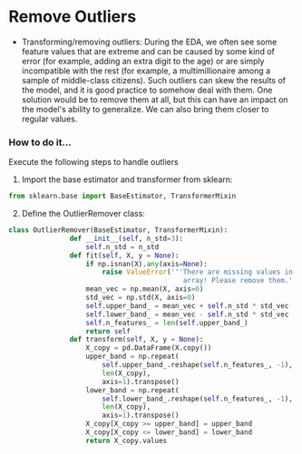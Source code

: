 # Remove Outliers

- Transforming/removing outliers: During the EDA, we often see some feature values that are extreme and can be caused by some kind of error (for example, adding an extra digit to the age) or are simply incompatible with the rest (for example, a multimillionaire among a sample of middle-class citizens). Such outliers can skew the results of the model, and it is good practice to somehow deal with them. One solution would be to remove them at all, but this can have an impact on the model's ability to generalize. We can also bring them closer to regular values.

### How to do it...
Execute the following steps to handle outliers

1. Import the base estimator and transformer from sklearn:


```python
from sklearn.base import BaseEstimator, TransformerMixin
```

2. Define the OutlierRemover class:


```python
class OutlierRemover(BaseEstimator, TransformerMixin):
               def __init__(self, n_std=3):
                   self.n_std = n_std
               def fit(self, X, y = None):
                   if np.isnan(X).any(axis=None):
                       raise ValueError('''There are missing values in the
                                           array! Please remove them.''')
                   mean_vec = np.mean(X, axis=0)
                   std_vec = np.std(X, axis=0)
                   self.upper_band_ = mean_vec + self.n_std * std_vec
                   self.lower_band_ = mean_vec - self.n_std * std_vec
                   self.n_features_ = len(self.upper_band_)
                   return self
               def transform(self, X, y = None):
                   X_copy = pd.DataFrame(X.copy())
                   upper_band = np.repeat(
                       self.upper_band_.reshape(self.n_features_, -1),
                       len(X_copy),
                       axis=1).transpose()
                   lower_band = np.repeat(
                       self.lower_band_.reshape(self.n_features_, -1),
                       len(X_copy),
                       axis=1).transpose()
                   X_copy[X_copy >= upper_band] = upper_band
                   X_copy[X_copy <= lower_band] = lower_band
                   return X_copy.values
```
